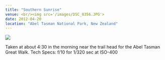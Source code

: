 ```yaml
---
title: "Southern Sunrise"
venue: <br/><img src='/images/DSC_0356.JPG'> 
date: 2012-04-20
location: "Abel Tasman National Park, New Zealand"
---
```


![](DSC_0356.png)

Taken at about 4:30 in the morning near the trail head for the Abel Tasman Great Walk.
Tech Specs: f/10 for 1/320 sec at ISO-400
